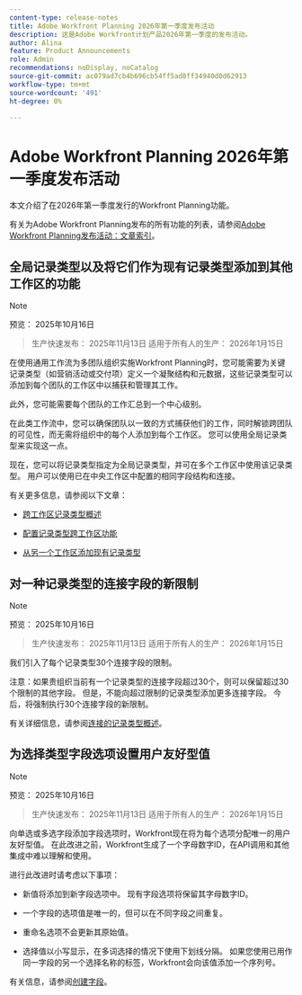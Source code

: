 ```yaml
---
content-type: release-notes
title: Adobe Workfront Planning 2026年第一季度发布活动
description: 这是Adobe Workfront计划产品2026年第一季度的发布活动。
author: Alina
feature: Product Announcements
role: Admin
recommendations: noDisplay, noCatalog
source-git-commit: ac079ad7cb4b696cb54ff5ad8ff34940d0d62913
workflow-type: tm+mt
source-wordcount: '491'
ht-degree: 0%

---
```


# Adobe Workfront Planning 2026年第一季度发布活动

本文介绍了在2026年第一季度发行的Workfront Planning功能。

<!--keep the sentence below for all future quarterly release pages-->

有关为Adobe Workfront Planning发布的所有功能的列表，请参阅[Adobe Workfront Planning发布活动：文章索引](/help/quicksilver/product-announcements/product-releases/planning-release-activity/planning-release-activity-article-index.md)。


## 全局记录类型以及将它们作为现有记录类型添加到其他工作区的功能

>[!NOTE]
>
>预览： 2025年10月16日
>>生产快速发布： 2025年11月13日
>>适用于所有人的生产： 2026年1月15日

在使用通用工作流为多团队组织实施Workfront Planning时，您可能需要为关键记录类型（如营销活动或交付项）定义一个凝聚结构和元数据，这些记录类型可以添加到每个团队的工作区中以捕获和管理其工作。

此外，您可能需要每个团队的工作汇总到一个中心级别。

在此类工作流中，您可以确保团队以一致的方式捕获他们的工作，同时解锁跨团队的可见性，而无需将组织中的每个人添加到每个工作区。 您可以使用全局记录类型来实现这一点。

现在，您可以将记录类型指定为全局记录类型，并可在多个工作区中使用该记录类型。 用户可以使用已在中央工作区中配置的相同字段结构和连接。

有关更多信息，请参阅以下文章：

* [跨工作区记录类型概述](/help/quicksilver/planning/architecture/cross-workspace-record-types-overview.md)

* [配置记录类型跨工作区功能](/help/quicksilver/planning/architecture/configure-record-type-cross-workspace-capabilities.md)

* [从另一个工作区添加现有记录类型](/help/quicksilver/planning/architecture/add-existing-record-types-from-another-workspace.md)

## 对一种记录类型的连接字段的新限制

>[!NOTE]
>
>预览： 2025年10月16日
>>生产快速发布： 2025年11月13日
>>适用于所有人的生产： 2026年1月15日

我们引入了每个记录类型30个连接字段的限制。

注意：如果贵组织当前有一个记录类型的连接字段超过30个，则可以保留超过30个限制的其他字段。 但是，不能向超过限制的记录类型添加更多连接字段。 今后，将强制执行30个连接字段的新限制。

有关详细信息，请参阅[连接的记录类型概述](/help/quicksilver/planning/architecture/connect-record-types-overview.md)。

## 为选择类型字段选项设置用户友好型值

>[!NOTE]
>
>预览： 2025年10月16日
>>生产快速发布： 2025年11月13日
>>适用于所有人的生产： 2026年1月15日

向单选或多选字段添加字段选项时，Workfront现在将为每个选项分配唯一的用户友好型值。 在此改进之前，Workfront生成了一个字母数字ID，在API调用和其他集成中难以理解和使用。

进行此改进时请考虑以下事项：

* 新值将添加到新字段选项中。 现有字段选项将保留其字母数字ID。

* 一个字段的选项值是唯一的，但可以在不同字段之间重复。

* 重命名选项不会更新其原始值。

* 选择值以小写显示，在多词选择的情况下使用下划线分隔。 如果您使用已用作同一字段的另一个选择名称的标签，Workfront会向该值添加一个序列号。

有关信息，请参阅[创建字段](/help/quicksilver/planning/fields/create-fields.md)。